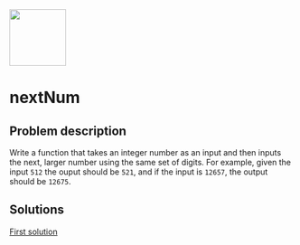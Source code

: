 <img src="https://coderbytestaticimages.s3.amazonaws.com/consumer-v2/nav/coderbyte_logo_digital_multi_light.png" width="100" />

# nextNum

## Problem description

Write a function that takes an integer number as an input and then inputs the next, larger number using the same set of digits. For example, given the input `512` the ouput should be `521`, and if the input is `12657`, the output should be `12675`.

## Solutions

[First solution](https://github.com/oStglnd/coding-probs/tree/main/nextNum/nextNum.py)